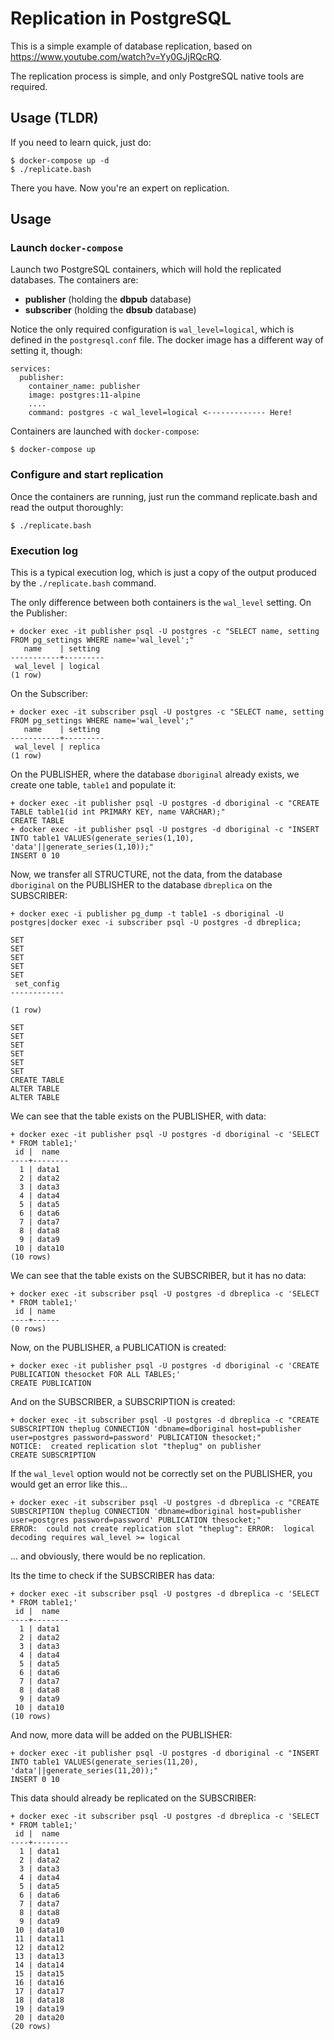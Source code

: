 # Replication in PostgreSQL

This is a simple example of database replication, based on https://www.youtube.com/watch?v=Yy0GJjRQcRQ.

The replication process is simple, and only PostgreSQL native tools are required.

## Usage (TLDR)

If you need to learn quick, just do:
```
$ docker-compose up -d
$ ./replicate.bash
```

There you have. Now you're an expert on replication.

## Usage

### Launch `docker-compose`

Launch two PostgreSQL containers, which will hold the replicated databases. The containers are:

* **publisher**  (holding the **dbpub** database)
* **subscriber** (holding the **dbsub** database)

Notice the only required configuration is `wal_level=logical`, which is defined in the `postgresql.conf` file. The docker image has a different way of setting it, though:

```
services:
  publisher:
    container_name: publisher
    image: postgres:11-alpine
    ....
    command: postgres -c wal_level=logical <------------- Here!
```

Containers are launched with `docker-compose`:

```
$ docker-compose up
```

### Configure and start replication


Once the containers are running, just run the command replicate.bash and read the output thoroughly:

```
$ ./replicate.bash
```

### Execution log

This is a typical execution log, which is just a copy of the output produced by the `./replicate.bash` command.

The only difference between both containers is the `wal_level` setting. On the Publisher:
```
+ docker exec -it publisher psql -U postgres -c "SELECT name, setting FROM pg_settings WHERE name='wal_level';"
   name    | setting
-----------+---------
 wal_level | logical
(1 row)
```

On the Subscriber:
```
+ docker exec -it subscriber psql -U postgres -c "SELECT name, setting FROM pg_settings WHERE name='wal_level';"
   name    | setting
-----------+---------
 wal_level | replica
(1 row)
```

On the PUBLISHER, where the database `dboriginal` already exists, we create one table, `table1` and populate it:
```
+ docker exec -it publisher psql -U postgres -d dboriginal -c "CREATE TABLE table1(id int PRIMARY KEY, name VARCHAR);"
CREATE TABLE
+ docker exec -it publisher psql -U postgres -d dboriginal -c "INSERT INTO table1 VALUES(generate_series(1,10), 'data'||generate_series(1,10));"
INSERT 0 10
```

Now, we transfer all STRUCTURE, not the data, from the database `dboriginal` on the PUBLISHER to the database `dbreplica` on the SUBSCRIBER:
```
+ docker exec -i publisher pg_dump -t table1 -s dboriginal -U postgres|docker exec -i subscriber psql -U postgres -d dbreplica;

SET
SET
SET
SET
SET
 set_config
------------

(1 row)

SET
SET
SET
SET
SET
SET
CREATE TABLE
ALTER TABLE
ALTER TABLE
```

We can see that the table exists on the PUBLISHER, with data:
```
+ docker exec -it publisher psql -U postgres -d dboriginal -c 'SELECT * FROM table1;'
 id |  name
----+--------
  1 | data1
  2 | data2
  3 | data3
  4 | data4
  5 | data5
  6 | data6
  7 | data7
  8 | data8
  9 | data9
 10 | data10
(10 rows)
```

We can see that the table exists on the SUBSCRIBER, but it has no data:
```
+ docker exec -it subscriber psql -U postgres -d dbreplica -c 'SELECT * FROM table1;'
 id | name
----+------
(0 rows)
```

Now, on the PUBLISHER, a PUBLICATION is created:
```
+ docker exec -it publisher psql -U postgres -d dboriginal -c 'CREATE PUBLICATION thesocket FOR ALL TABLES;'
CREATE PUBLICATION
```

And on the SUBSCRIBER, a SUBSCRIPTION is created:
```
+ docker exec -it subscriber psql -U postgres -d dbreplica -c "CREATE SUBSCRIPTION theplug CONNECTION 'dbname=dboriginal host=publisher user=postgres password=password' PUBLICATION thesocket;"
NOTICE:  created replication slot "theplug" on publisher
CREATE SUBSCRIPTION
```

If the `wal_level` option would not be correctly set on the PUBLISHER, you would get an error like this...
```
+ docker exec -it subscriber psql -U postgres -d dbreplica -c "CREATE SUBSCRIPTION theplug CONNECTION 'dbname=dboriginal host=publisher user=postgres password=password' PUBLICATION thesocket;"
ERROR:  could not create replication slot "theplug": ERROR:  logical decoding requires wal_level >= logical
```
... and obviously, there would be no replication.

Its the time to check if the SUBSCRIBER has data:
```
+ docker exec -it subscriber psql -U postgres -d dbreplica -c 'SELECT * FROM table1;'
 id |  name
----+--------
  1 | data1
  2 | data2
  3 | data3
  4 | data4
  5 | data5
  6 | data6
  7 | data7
  8 | data8
  9 | data9
 10 | data10
(10 rows)
```

And now, more data will be added on the PUBLISHER:
```
+ docker exec -it publisher psql -U postgres -d dboriginal -c "INSERT INTO table1 VALUES(generate_series(11,20), 'data'||generate_series(11,20));"
INSERT 0 10
```

This data should already be replicated on the SUBSCRIBER:
```
+ docker exec -it subscriber psql -U postgres -d dbreplica -c 'SELECT * FROM table1;'
 id |  name
----+--------
  1 | data1
  2 | data2
  3 | data3
  4 | data4
  5 | data5
  6 | data6
  7 | data7
  8 | data8
  9 | data9
 10 | data10
 11 | data11
 12 | data12
 13 | data13
 14 | data14
 15 | data15
 16 | data16
 17 | data17
 18 | data18
 19 | data19
 20 | data20
(20 rows)
```
